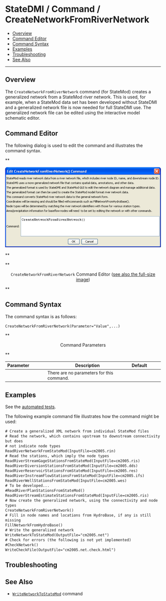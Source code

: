 # StateDMI / Command / CreateNetworkFromRiverNetwork #

* [Overview](#overview)
* [Command Editor](#command-editor)
* [Command Syntax](#command-syntax)
* [Examples](#examples)
* [Troubleshooting](#troubleshooting)
* [See Also](#see-also)

-------------------------

## Overview ##

The `CreateNetworkFromRiverNetwork` command (for StateMod)
creates a generalized network from a StateMod river network.
This is used, for example, when a StateMod data set has been developed without StateDMI
and a generalized network file is now needed for full StateDMI use.
The generalized network file can be edited using the interactive model schematic editor.

## Command Editor ##

The following dialog is used to edit the command and illustrates the command syntax.

**<p style="text-align: center;">
![CreateNetworkFromRiverNetwork](CreateNetworkFromRiverNetwork.png)
</p>**

**<p style="text-align: center;">
`CreateNetworkFromRiverNetwork` Command Editor (<a href="../CreateNetworkFromRiverNetwork.png">see also the full-size image</a>)
</p>**

## Command Syntax ##

The command syntax is as follows:

```text
CreateNetworkFromRiverNetwork(Parameter="Value",...)
```
**<p style="text-align: center;">
Command Parameters
</p>**

| **Parameter**&nbsp;&nbsp;&nbsp;&nbsp;&nbsp;&nbsp;&nbsp;&nbsp;&nbsp;&nbsp;&nbsp;&nbsp; | **Description** | **Default**&nbsp;&nbsp;&nbsp;&nbsp;&nbsp;&nbsp;&nbsp;&nbsp;&nbsp;&nbsp; |
| --------------|-----------------|----------------- |
| | There are no parameters for this command. | |

## Examples ##

See the [automated tests](https://github.com/OpenCDSS/cdss-app-statedmi-test/tree/master/test/regression/commands/CreateNetworkFromRiverNetwork).

The following example command file illustrates how the command might be used:

```
# Create a generalized XML network from individual StateMod files
# Read the network, which contains upstream to downstream connectivity but does
# not indicate node types
ReadRiverNetworkFromStateMod(InputFile=cm2005.rin)
# Read the stations, which imply the node types
ReadRiverStreamGageStationsFromStateMod(InputFile=cm2005.ris)
ReadRiverDiversionStationsFromStateMod(InputFile=cm2005.dds)
ReadRiverReservoirStationsFromStateMod(InputFile=cm2005.res)
ReadRiverInstreamFlowStationsFromStateMod(InputFile=cm2005.ifs)
ReadRiverWellStationsFromStateMod(InputFile=cm2005.wes)
# To be developed...
#ReadRiverPlanStationsFromStateMod()
ReadRiverStreamEstimateStationsFromStateMod(InputFile=cm2005.ris)
# Now create the generalized network, using the connectivity and node types
CreateNetworkFromRiverNetwork()
# Fill in node names and locations from HydroBase, if any is still missing
FillNetworkFromHydroBase()
# Write the generalized network
WriteNetworkToStateMod(OutputFile="cm2005.net")
# Check for errors (the following is not yet implemented)
#CheckNetwork()
WriteCheckFile(OutputFile="cm2005.net.check.html")
```

## Troubleshooting ##

## See Also ##

* [`WriteNetworkToStateMod`](../WriteNetworkToStateMod/WriteNetworkToStateMod.md) command
